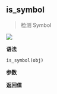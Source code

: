 ## is_symbol

> 检测 Symbol

![](https://img.shields.io/badge/-Object-blue)

**语法**

`is_symbol(obj)`

**参数**

**返回值**
